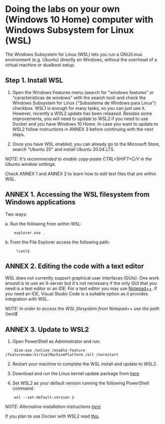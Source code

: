 # Doing the labs on your own (Windows 10 Home) computer with Windows Subsystem for Linux (WSL)

The Windows Subsystem for Linux (WSL) lets you run a GNU/Linux environment (e.g. Ubuntu) directly on Windows, without the overhead of a virtual machine or dualboot setup.

## Step 1. Install WSL

1. Open the Windows Features menu (search for "windows features" or "características de windows" with the search tool) and check the Windows Subsystem for Linux ("Subsistema de Windows para Linux") checkbox. WSL1 is enough for many tasks, so you can just use it. However, recently a WSL2 update has been released. Besides some improvements, you will need to update to WSL2 if you need to use Docker and you have Windows 10 Home. In case you want to update to WSL2 follow instructions in ANNEX 3 before continuing with the next steps. 

2. Once you have WSL enabled, you can already go to the Microsoft Store, search "Ubuntu 20" and install Ubuntu 20.04.LTS. 

*NOTE: It's recommended to enable copy-paste CTRL+SHIFT+C/V in the Ubuntu window settings.*

Check ANNEX 1 and ANNEX 2 to learn how to edit text files that are within WSL.


## ANNEX 1. Accessing the WSL filesystem from Windows applications

Two ways:

a. Run the following from within WSL:
```
	explorer.exe .
```
b. From the File Explorer access the following path:
```
	 \\wsl$
```

## ANNEX 2. Editing the code with a text editor

WSL does not currently support graphical user interfaces (GUIs). One work around is to use an X-server but it's not necessary if the only GUI that you need is a text editor or an IDE. For a text editor you may use [Notepad++](https://notepad-plus-plus.org/downloads/). If you need an IDE, Visual Studio Code is a suitable option as it provides integration with WSL.

*NOTE: In order to access the WSL filesystem from Notepad++ use the path \\\\wsl$*


## ANNEX 3. Update to WSL2

1. Open PowerShell as Administrator and run:
```
	dism.exe /online /enable-feature /featurename:VirtualMachinePlatform /all /norestart
```
2. Restart your machine to complete the WSL install and update to WSL2.

3. Download and run the Linux kernel update package from [here](https://wslstorestorage.blob.core.windows.net/wslblob/wsl_update_x64.msi)

4. Set WSL2 as your default version running the following PowerShell command:
```
	wsl --set-default-version 2
```
*NOTE: Alternative installation instructions [here](https://docs.microsoft.com/en-us/windows/wsl/install-win10)*

If you plan to use Docker with WSL2 read [this](./docker_wsl2.md).



